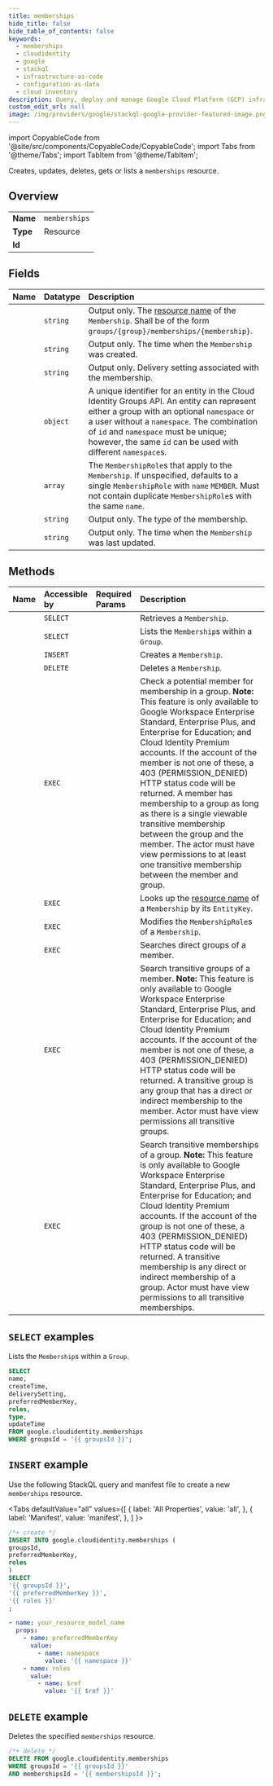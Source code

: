 ```yaml
---
title: memberships
hide_title: false
hide_table_of_contents: false
keywords:
  - memberships
  - cloudidentity
  - google
  - stackql
  - infrastructure-as-code
  - configuration-as-data
  - cloud inventory
description: Query, deploy and manage Google Cloud Platform (GCP) infrastructure and resources using SQL
custom_edit_url: null
image: /img/providers/google/stackql-google-provider-featured-image.png
---
```


import CopyableCode from '@site/src/components/CopyableCode/CopyableCode';
import Tabs from '@theme/Tabs';
import TabItem from '@theme/TabItem';

Creates, updates, deletes, gets or lists a <code>memberships</code> resource.

## Overview
<table><tbody>
<tr><td><b>Name</b></td><td><code>memberships</code></td></tr>
<tr><td><b>Type</b></td><td>Resource</td></tr>
<tr><td><b>Id</b></td><td><CopyableCode code="google.cloudidentity.memberships" /></td></tr>
</tbody></table>

## Fields
| Name | Datatype | Description |
|:-----|:---------|:------------|
| <CopyableCode code="name" /> | `string` | Output only. The [resource name](https://cloud.google.com/apis/design/resource_names) of the `Membership`. Shall be of the form `groups/{group}/memberships/{membership}`. |
| <CopyableCode code="createTime" /> | `string` | Output only. The time when the `Membership` was created. |
| <CopyableCode code="deliverySetting" /> | `string` | Output only. Delivery setting associated with the membership. |
| <CopyableCode code="preferredMemberKey" /> | `object` | A unique identifier for an entity in the Cloud Identity Groups API. An entity can represent either a group with an optional `namespace` or a user without a `namespace`. The combination of `id` and `namespace` must be unique; however, the same `id` can be used with different `namespace`s. |
| <CopyableCode code="roles" /> | `array` | The `MembershipRole`s that apply to the `Membership`. If unspecified, defaults to a single `MembershipRole` with `name` `MEMBER`. Must not contain duplicate `MembershipRole`s with the same `name`. |
| <CopyableCode code="type" /> | `string` | Output only. The type of the membership. |
| <CopyableCode code="updateTime" /> | `string` | Output only. The time when the `Membership` was last updated. |

## Methods
| Name | Accessible by | Required Params | Description |
|:-----|:--------------|:----------------|:------------|
| <CopyableCode code="get" /> | `SELECT` | <CopyableCode code="groupsId, membershipsId" /> | Retrieves a `Membership`. |
| <CopyableCode code="list" /> | `SELECT` | <CopyableCode code="groupsId" /> | Lists the `Membership`s within a `Group`. |
| <CopyableCode code="create" /> | `INSERT` | <CopyableCode code="groupsId" /> | Creates a `Membership`. |
| <CopyableCode code="delete" /> | `DELETE` | <CopyableCode code="groupsId, membershipsId" /> | Deletes a `Membership`. |
| <CopyableCode code="check_transitive_membership" /> | `EXEC` | <CopyableCode code="groupsId" /> | Check a potential member for membership in a group. **Note:** This feature is only available to Google Workspace Enterprise Standard, Enterprise Plus, and Enterprise for Education; and Cloud Identity Premium accounts. If the account of the member is not one of these, a 403 (PERMISSION_DENIED) HTTP status code will be returned. A member has membership to a group as long as there is a single viewable transitive membership between the group and the member. The actor must have view permissions to at least one transitive membership between the member and group. |
| <CopyableCode code="lookup" /> | `EXEC` | <CopyableCode code="groupsId" /> | Looks up the [resource name](https://cloud.google.com/apis/design/resource_names) of a `Membership` by its `EntityKey`. |
| <CopyableCode code="modify_membership_roles" /> | `EXEC` | <CopyableCode code="groupsId, membershipsId" /> | Modifies the `MembershipRole`s of a `Membership`. |
| <CopyableCode code="search_direct_groups" /> | `EXEC` | <CopyableCode code="groupsId" /> | Searches direct groups of a member. |
| <CopyableCode code="search_transitive_groups" /> | `EXEC` | <CopyableCode code="groupsId" /> | Search transitive groups of a member. **Note:** This feature is only available to Google Workspace Enterprise Standard, Enterprise Plus, and Enterprise for Education; and Cloud Identity Premium accounts. If the account of the member is not one of these, a 403 (PERMISSION_DENIED) HTTP status code will be returned. A transitive group is any group that has a direct or indirect membership to the member. Actor must have view permissions all transitive groups. |
| <CopyableCode code="search_transitive_memberships" /> | `EXEC` | <CopyableCode code="groupsId" /> | Search transitive memberships of a group. **Note:** This feature is only available to Google Workspace Enterprise Standard, Enterprise Plus, and Enterprise for Education; and Cloud Identity Premium accounts. If the account of the group is not one of these, a 403 (PERMISSION_DENIED) HTTP status code will be returned. A transitive membership is any direct or indirect membership of a group. Actor must have view permissions to all transitive memberships. |

## `SELECT` examples

Lists the `Membership`s within a `Group`.

```sql
SELECT
name,
createTime,
deliverySetting,
preferredMemberKey,
roles,
type,
updateTime
FROM google.cloudidentity.memberships
WHERE groupsId = '{{ groupsId }}'; 
```

## `INSERT` example

Use the following StackQL query and manifest file to create a new <code>memberships</code> resource.

<Tabs
    defaultValue="all"
    values={[
        { label: 'All Properties', value: 'all', },
        { label: 'Manifest', value: 'manifest', },
    ]
}>
<TabItem value="all">

```sql
/*+ create */
INSERT INTO google.cloudidentity.memberships (
groupsId,
preferredMemberKey,
roles
)
SELECT 
'{{ groupsId }}',
'{{ preferredMemberKey }}',
'{{ roles }}'
;
```
</TabItem>
<TabItem value="manifest">

```yaml
- name: your_resource_model_name
  props:
    - name: preferredMemberKey
      value:
        - name: namespace
          value: '{{ namespace }}'
    - name: roles
      value:
        - name: $ref
          value: '{{ $ref }}'

```
</TabItem>
</Tabs>

## `DELETE` example

Deletes the specified <code>memberships</code> resource.

```sql
/*+ delete */
DELETE FROM google.cloudidentity.memberships
WHERE groupsId = '{{ groupsId }}'
AND membershipsId = '{{ membershipsId }}';
```
